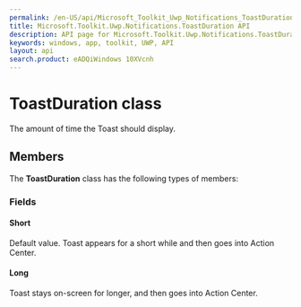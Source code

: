 ```yaml
---
permalink: /en-US/api/Microsoft_Toolkit_Uwp_Notifications_ToastDuration.htm
title: Microsoft.Toolkit.Uwp.Notifications.ToastDuration API 
description: API page for Microsoft.Toolkit.Uwp.Notifications.ToastDuration
keywords: windows, app, toolkit, UWP, API
layout: api
search.product: eADQiWindows 10XVcnh
---
```



# ToastDuration class

The amount of time the Toast should display.

## Members

The **ToastDuration** class has the following types of members:

### Fields

#### Short

Default value. Toast appears for a short while and then goes into Action Center.



#### Long

Toast stays on-screen for longer, and then goes into Action Center.


